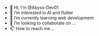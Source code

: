 - 👋 Hi, I’m @Abyss-Dev01
- 👀 I’m interested in AI and flutter
- 🌱 I’m currently learning web development 
- 💞️ I’m looking to collaborate on ...
- 📫 How to reach me ...

<!---
Abyss-Dev01/Abyss-Dev01 is a ✨ special ✨ repository because its `README.md` (this file) appears on your GitHub profile.
You can click the Preview link to take a look at your changes.
--->
